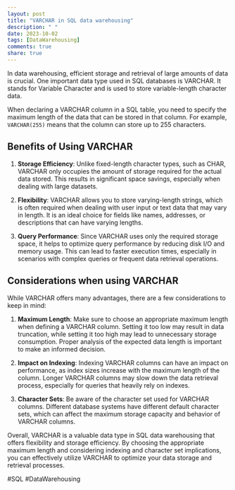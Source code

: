 ```yaml
---
layout: post
title: "VARCHAR in SQL data warehousing"
description: " "
date: 2023-10-02
tags: [DataWarehousing]
comments: true
share: true
---
```


In data warehousing, efficient storage and retrieval of large amounts of data is crucial. One important data type used in SQL databases is VARCHAR. It stands for Variable Character and is used to store variable-length character data.

When declaring a VARCHAR column in a SQL table, you need to specify the maximum length of the data that can be stored in that column. For example, `VARCHAR(255)` means that the column can store up to 255 characters.

## Benefits of Using VARCHAR

1. **Storage Efficiency**: Unlike fixed-length character types, such as CHAR, VARCHAR only occupies the amount of storage required for the actual data stored. This results in significant space savings, especially when dealing with large datasets.

2. **Flexibility**: VARCHAR allows you to store varying-length strings, which is often required when dealing with user input or text data that may vary in length. It is an ideal choice for fields like names, addresses, or descriptions that can have varying lengths.

3. **Query Performance**: Since VARCHAR uses only the required storage space, it helps to optimize query performance by reducing disk I/O and memory usage. This can lead to faster execution times, especially in scenarios with complex queries or frequent data retrieval operations.

## Considerations when using VARCHAR

While VARCHAR offers many advantages, there are a few considerations to keep in mind:

1. **Maximum Length**: Make sure to choose an appropriate maximum length when defining a VARCHAR column. Setting it too low may result in data truncation, while setting it too high may lead to unnecessary storage consumption. Proper analysis of the expected data length is important to make an informed decision.

2. **Impact on Indexing**: Indexing VARCHAR columns can have an impact on performance, as index sizes increase with the maximum length of the column. Longer VARCHAR columns may slow down the data retrieval process, especially for queries that heavily rely on indexes.

3. **Character Sets**: Be aware of the character set used for VARCHAR columns. Different database systems have different default character sets, which can affect the maximum storage capacity and behavior of VARCHAR columns.

Overall, VARCHAR is a valuable data type in SQL data warehousing that offers flexibility and storage efficiency. By choosing the appropriate maximum length and considering indexing and character set implications, you can effectively utilize VARCHAR to optimize your data storage and retrieval processes.

#SQL #DataWarehousing